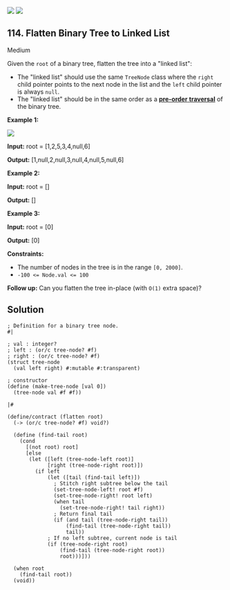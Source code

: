 [![](https://img.shields.io/github/stars/LeetCode-in-Racket/LeetCode-in-Racket?label=Stars&style=flat-square)](https://github.com/LeetCode-in-Racket/LeetCode-in-Racket)
[![](https://img.shields.io/github/forks/LeetCode-in-Racket/LeetCode-in-Racket?label=Fork%20me%20on%20GitHub%20&style=flat-square)](https://github.com/LeetCode-in-Racket/LeetCode-in-Racket/fork)

## 114\. Flatten Binary Tree to Linked List

Medium

Given the `root` of a binary tree, flatten the tree into a "linked list":

*   The "linked list" should use the same `TreeNode` class where the `right` child pointer points to the next node in the list and the `left` child pointer is always `null`.
*   The "linked list" should be in the same order as a [**pre-order** **traversal**](https://en.wikipedia.org/wiki/Tree_traversal#Pre-order,_NLR) of the binary tree.

**Example 1:**

![](https://assets.leetcode.com/uploads/2021/01/14/flaten.jpg)

**Input:** root = [1,2,5,3,4,null,6]

**Output:** [1,null,2,null,3,null,4,null,5,null,6]

**Example 2:**

**Input:** root = []

**Output:** []

**Example 3:**

**Input:** root = [0]

**Output:** [0]

**Constraints:**

*   The number of nodes in the tree is in the range `[0, 2000]`.
*   `-100 <= Node.val <= 100`

**Follow up:** Can you flatten the tree in-place (with `O(1)` extra space)?

## Solution

```racket
; Definition for a binary tree node.
#|

; val : integer?
; left : (or/c tree-node? #f)
; right : (or/c tree-node? #f)
(struct tree-node
  (val left right) #:mutable #:transparent)

; constructor
(define (make-tree-node [val 0])
  (tree-node val #f #f))

|#

(define/contract (flatten root)
  (-> (or/c tree-node? #f) void?)
  
  (define (find-tail root)
    (cond
      [(not root) root]
      [else
       (let ([left (tree-node-left root)]
             [right (tree-node-right root)])
         (if left
             (let ([tail (find-tail left)])
               ; Stitch right subtree below the tail
               (set-tree-node-left! root #f)
               (set-tree-node-right! root left)
               (when tail
                 (set-tree-node-right! tail right))
               ; Return final tail
               (if (and tail (tree-node-right tail))
                   (find-tail (tree-node-right tail))
                   tail))
             ; If no left subtree, current node is tail
             (if (tree-node-right root)
                 (find-tail (tree-node-right root))
                 root)))]))
  
  (when root
    (find-tail root))
  (void))
```